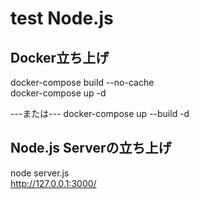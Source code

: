 # test Node.js

## Docker立ち上げ
docker-compose build --no-cache  
docker-compose up -d

---または---
docker-compose up --build -d

## Node.js Serverの立ち上げ
node server.js  
<http://127.0.0.1:3000/>
